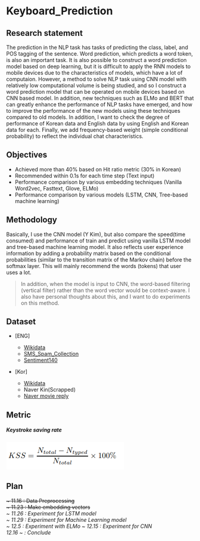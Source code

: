 # Keyboard_Prediction
## Research statement
The prediction in the NLP task has  tasks of predicting the class, label, and POS tagging of the sentence. Word prediction, which predicts a word token, is also an important task. It is also possible to construct a word prediction model based on deep learning, but it is difficult to apply the RNN models to mobile devices due to the characteristics of models, which have a lot of computaion. However, a method to solve NLP task using CNN model with relatively low computational volume is being studied, and so I construct a word prediction model that can be operated on mobile devices based on CNN based model. In addition, new techniques such as ELMo and BERT  that can greatly enhance the performance of NLP tasks have emerged, and how to improve the performance of the new models using these techniques compared to old models. In addition, I want to check the degree of performance of Korean data and English data by using English and Korean data for each. Finally, we add frequency-based weight (simple conditional probability) to reflect the individual chat characteristics.


## Objectives
 - Achieved more than 40% based on Hit ratio metric (30% in Korean)
 - Recommended within 0.1s for each time step (Text input)
 - Performance comparison by various embedding techniques (Vanilla Word2vec, Fasttext, Glove, ELMo)
 - Performance comparison by various models (LSTM, CNN, Tree-based machine learning)

## Methodology
 Basically, I use the CNN model (Y Kim), but also compare the speed(time consumed) and performance of train and predict using vanilla LSTM model and tree-based machine learning model. It also reflects user experience information by adding a probability matrix based on the conditional probabilities (similar to the transition matrix of the Markov chain) before the softmax layer. This will mainly recommend the words (tokens) that user uses a lot.

>  In addition, when the model is input to CNN, the word-based filtering (vertical filter) rather than the word vector would be context-aware. I also have personal thoughts about this, and I want to do experiments on this method.


## Dataset
* [ENG]
   - [Wikidata](https://www.wikidata.org/wiki/Wikidata:Database_download)
   - [SMS_Spam_Collection](http://www.dt.fee.unicamp.br/~tiago/smsspamcollection/)
   - [Sentiment140](https://www.kaggle.com/kazanova/sentiment140)

* [Kor]
   - [Wikidata](https://ko.wikipedia.org/wiki/%EC%9C%84%ED%82%A4%EB%B0%B1%EA%B3%BC:%EB%8D%B0%EC%9D%B4%ED%84%B0%EB%B2%A0%EC%9D%B4%EC%8A%A4_%EB%8B%A4%EC%9A%B4%EB%A1%9C%EB%93%9C)
   - Naver Kin(Scrapped)
   - [Naver movie reply](https://github.com/e9t/nsmc)

## Metric
##### Keystroke saving rate
![Keystroke Saving Rate](./img/KSR.png)

## Plan  

<del> ~ 11.16 : Data Preprocessing </del>  
<del> ~ 11.23 : Make embedding vectors </del>  
*\~ 11.26 : Experiment for LSTM model*   
*\~ 11.29 : Experiment for Machine Learning model*   
*\~ 12.5 : Experiment with ELMo*
*\~ 12.15 : Experiment for CNN*   
*12.16 ~ : Conclude*
